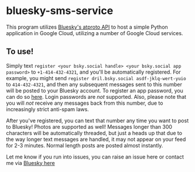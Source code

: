 # bluesky-sms-service
This program utilizes [Bluesky's atproto API](https://atproto.com/docs) to host a simple Python application in Google Cloud, utilizing a number of Google Cloud services.

## To use!
Simply text `register <your bsky.social handle> <your bsky.social app password>` to `+1-414-432-4321`, and you'll be automatically registered. For example, you might send `register dril.bsky.social asdf-jklq-wert-yuio` to `414-432-4321`, and then any subsequent messages sent to this number will be posted to your Bluesky account. To register an app password, you can do so [here](https://bsky.app/settings/app-passwords). Login passwords are *not* supported. Also, please note that you will *not* receive any messages back from this number, due to increasingly strict anti-spam laws. 

After you've registered, you can text that number any time you want to post to Bluesky! Photos are supported as well! Messages longer than 300 characters will be automatically threaded, but just a heads up that due to the way longer text messages are handled, it may not appear on your feed for 2-3 minutes. Normal length posts are posted almost instantly. 

Let me know if you run into issues, you can raise an issue here or contact me via [Bluesky here](https://bsky.app/profile/assf.art)
